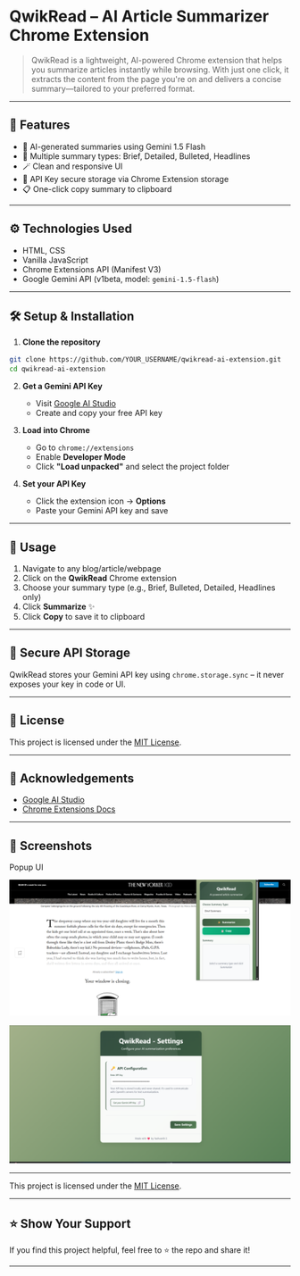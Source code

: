 # QwikRead – AI Article Summarizer Chrome Extension

> QwikRead is a lightweight, AI-powered Chrome extension that helps you summarize articles instantly while browsing. With just one click, it extracts the content from the page you're on and delivers a concise summary—tailored to your preferred format.

---

## 🚀 Features

- 🧠 AI-generated summaries using Gemini 1.5 Flash
- 📝 Multiple summary types: Brief, Detailed, Bulleted, Headlines
- 🪄 Clean and responsive UI
- 🔑 API Key secure storage via Chrome Extension storage
- 📋 One-click copy summary to clipboard

---

## ⚙️ Technologies Used

- HTML, CSS
- Vanilla JavaScript
- Chrome Extensions API (Manifest V3)
- Google Gemini API (v1beta, model: `gemini-1.5-flash`)

---

## 🛠️ Setup & Installation

1. **Clone the repository**

```bash
git clone https://github.com/YOUR_USERNAME/qwikread-ai-extension.git
cd qwikread-ai-extension
```

2. **Get a Gemini API Key**

   - Visit [Google AI Studio](https://makersuite.google.com/app/apikey)
   - Create and copy your free API key

3. **Load into Chrome**

   - Go to `chrome://extensions`
   - Enable **Developer Mode**
   - Click **"Load unpacked"** and select the project folder

4. **Set your API Key**
   - Click the extension icon → **Options**
   - Paste your Gemini API key and save

---

## 🧪 Usage

1. Navigate to any blog/article/webpage
2. Click on the **QwikRead** Chrome extension
3. Choose your summary type (e.g., Brief, Bulleted, Detailed, Headlines only)
4. Click **Summarize** ✨
5. Click **Copy** to save it to clipboard

---

## 🔐 Secure API Storage

QwikRead stores your Gemini API key using `chrome.storage.sync` – it never exposes your key in code or UI.

---

## 📄 License

This project is licensed under the [MIT License](LICENSE).

---

## 🙌 Acknowledgements

- [Google AI Studio](https://makersuite.google.com/)
- [Chrome Extensions Docs](https://developer.chrome.com/docs/extensions/)

---

## 📸 Screenshots

Popup UI

![Popup](screenshots/popup_page.png)

![Options](screenshots/options_page.png)

---

This project is licensed under the [MIT License](./LICENSE).

---

## ⭐️ Show Your Support

If you find this project helpful, feel free to ⭐️ the repo and share it!

---
